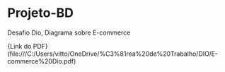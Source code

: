 # Projeto-BD
Desafio Dio, Diagrama sobre E-commerce

{Link do PDF}(file:///C:/Users/vitto/OneDrive/%C3%81rea%20de%20Trabalho/DIO/E-commerce%20Dio.pdf)
